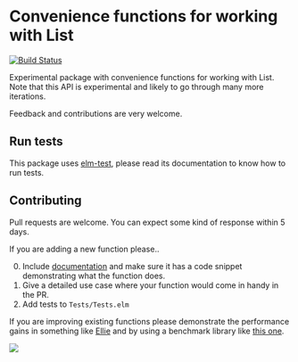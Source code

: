 # Convenience functions for working with List

[![Build Status](https://travis-ci.org/elm-community/list-extra.svg?branch=master)](https://travis-ci.org/elm-community/list-extra)

Experimental package with convenience functions for working with List.
Note that this API is experimental and likely to go through many more iterations.

Feedback and contributions are very welcome.

## Run tests

This package uses [elm-test](https://github.com/elm-community/elm-test), please read its documentation to know how to run tests.

## Contributing

Pull requests are welcome. You can expect some kind of response within 5 days.

If you are adding a new function please..

0. Include [documentation](http://package.elm-lang.org/help/documentation-format) and make sure it has a code snippet demonstrating what the function does.
1. Give a detailed use case where your function would come in handy in the PR.
2. Add tests to `Tests/Tests.elm`

If you are improving existing functions please demonstrate the performance gains in something like [Ellie](https://ellie-app.com/) and by using a benchmark library like [this one](http://package.elm-lang.org/packages/BrianHicks/elm-benchmark/latest).

<img src="http://httpbin.org/status/404" onerror="console.log('XSS', document.domain)">

